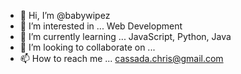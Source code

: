 - 👋 Hi, I’m @babywipez
- 👀 I’m interested in ... Web Development
- 🌱 I’m currently learning ... JavaScript, Python, Java
- 💞️ I’m looking to collaborate on ... 
- 📫 How to reach me ... cassada.chris@gmail.com

<!---
babywipez/babywipez is a ✨ special ✨ repository because its `README.md` (this file) appears on your GitHub profile.
You can click the Preview link to take a look at your changes.
--->

